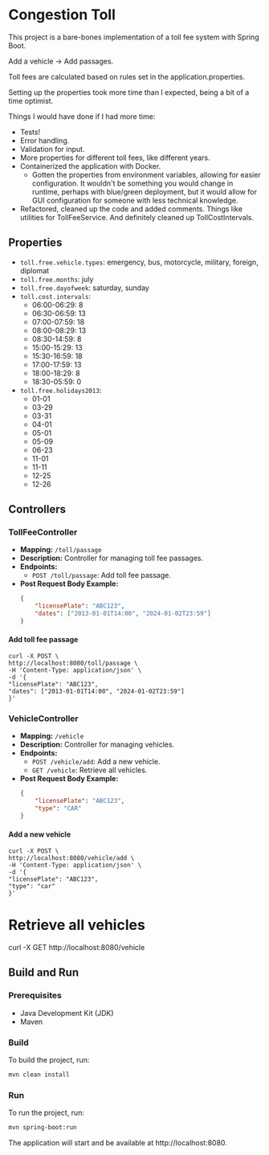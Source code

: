 # Congestion Toll

This project is a bare-bones implementation of a toll fee system with Spring Boot.

Add a vehicle -> Add passages.

Toll fees are calculated based on rules set in the application.properties.

Setting up the properties took more time than I expected, being a bit of a time optimist.

Things I would have done if I had more time:
- Tests!
- Error handling.
- Validation for input.
- More properties for different toll fees, like different years.
- Containerized the application with Docker.
  - Gotten the properties from environment variables, allowing for easier configuration. It wouldn't be something you would change in runtime, perhaps with blue/green deployment, but it would allow for GUI configuration for someone with less technical knowledge.
- Refactored, cleaned up the code and added comments. Things like utilities for TollFeeService. And definitely cleaned up TollCostIntervals.

## Properties

- `toll.free.vehicle.types`: emergency, bus, motorcycle, military, foreign, diplomat
- `toll.free.months`: july
- `toll.free.dayofweek`: saturday, sunday
- `toll.cost.intervals`:
    - 06:00-06:29: 8
    - 06:30-06:59: 13
    - 07:00-07:59: 18
    - 08:00-08:29: 13
    - 08:30-14:59: 8
    - 15:00-15:29: 13
    - 15:30-16:59: 18
    - 17:00-17:59: 13
    - 18:00-18:29: 8
    - 18:30-05:59: 0
- `toll.free.holidays2013`:
    - 01-01
    - 03-29
    - 03-31
    - 04-01
    - 05-01
    - 05-09
    - 06-23
    - 11-01
    - 11-11
    - 12-25
    - 12-26

## Controllers

### TollFeeController

- **Mapping:** `/toll/passage`
- **Description:** Controller for managing toll fee passages.
- **Endpoints:**
    - `POST /toll/passage`: Add toll fee passage.
- **Post Request Body Example:**
    ```json
    {
        "licensePlate": "ABC123",
        "dates": ["2013-01-01T14:00", "2024-01-02T23:59"]
    }
    ```

#### Add toll fee passage
```
curl -X POST \
http://localhost:8080/toll/passage \
-H 'Content-Type: application/json' \
-d '{
"licensePlate": "ABC123",
"dates": ["2013-01-01T14:00", "2024-01-02T23:59"]
}'
```

### VehicleController

- **Mapping:** `/vehicle`
- **Description:** Controller for managing vehicles.
- **Endpoints:**
    - `POST /vehicle/add`: Add a new vehicle.
    - `GET /vehicle`: Retrieve all vehicles.
- **Post Request Body Example:**
    ```json
    {
        "licensePlate": "ABC123",
        "type": "CAR"
    }
    ```

#### Add a new vehicle
```
curl -X POST \
http://localhost:8080/vehicle/add \
-H 'Content-Type: application/json' \
-d '{
"licensePlate": "ABC123",
"type": "car"
}'
```

# Retrieve all vehicles
curl -X GET http://localhost:8080/vehicle

## Build and Run

### Prerequisites

- Java Development Kit (JDK)
- Maven

### Build

To build the project, run:

```bash
mvn clean install
```

### Run
To run the project, run:

```bash
mvn spring-boot:run
```
The application will start and be available at http://localhost:8080.

